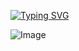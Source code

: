 [![Typing SVG](https://readme-typing-svg.demolab.com?font=Fira+Code&pause=1000&width=480&height=48&lines=hello%2C+my+name+is+Daniely!+(ˊᗜˋ)+*.+%E2%8B%86)](https://git.io/typing-svg)

![Image](https://github.com/user-attachments/assets/4d089750-08bd-4307-ab2c-be821280d637)
<!--
**daniely-maia/daniely-maia** is a ✨ _special_ ✨ repository because its `README.md` (this file) appears on your GitHub profile.

Here are some ideas to get you started:

- 🔭 I’m currently working on ...
- 🌱 I’m currently learning ...
- 👯 I’m looking to collaborate on ...
- 🤔 I’m looking for help with ...
- 💬 Ask me about ...
- 📫 How to reach me: ...
- 😄 Pronouns: ...
- ⚡ Fun fact: ...
-->
